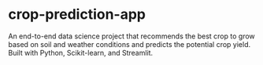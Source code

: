 # crop-prediction-app
An end-to-end data science project that recommends the best crop to grow based on soil and weather conditions and predicts the potential crop yield. Built with Python, Scikit-learn, and Streamlit.
